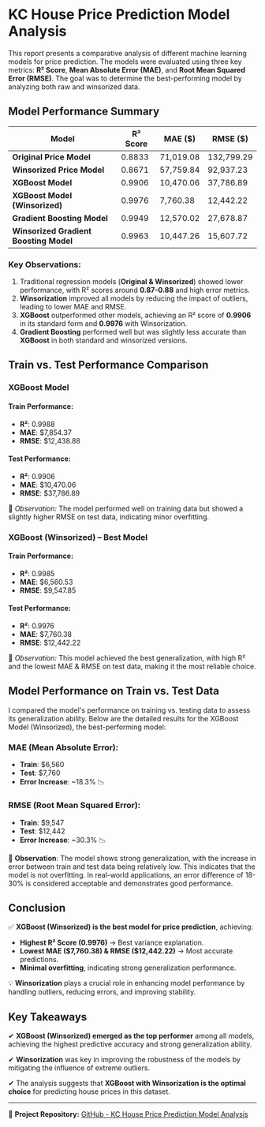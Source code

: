 # KC House Price Prediction Model Analysis

This report presents a comparative analysis of different machine learning models for price prediction. The models were evaluated using three key metrics: **R² Score**, **Mean Absolute Error (MAE)**, and **Root Mean Squared Error (RMSE)**. The goal was to determine the best-performing model by analyzing both raw and winsorized data.

## Model Performance Summary

| Model                                 | R² Score | MAE ($)     | RMSE ($)    |
|---------------------------------------|----------|-------------|-------------|
| **Original Price Model**              | 0.8833   | 71,019.08   | 132,799.29  |
| **Winsorized Price Model**            | 0.8671   | 57,759.84   | 92,937.23   |
| **XGBoost Model**                     | 0.9906   | 10,470.06   | 37,786.89   |
| **XGBoost Model (Winsorized)**        | 0.9976   | 7,760.38    | 12,442.22   |
| **Gradient Boosting Model**           | 0.9949   | 12,570.02   | 27,678.87   |
| **Winsorized Gradient Boosting Model**| 0.9963   | 10,447.26   | 15,607.72   |

### Key Observations:
1. Traditional regression models (**Original & Winsorized**) showed lower performance, with R² scores around **0.87-0.88** and high error metrics.
2. **Winsorization** improved all models by reducing the impact of outliers, leading to lower MAE and RMSE.
3. **XGBoost** outperformed other models, achieving an R² score of **0.9906** in its standard form and **0.9976** with Winsorization.
4. **Gradient Boosting** performed well but was slightly less accurate than **XGBoost** in both standard and winsorized versions.

## Train vs. Test Performance Comparison

### **XGBoost Model**
#### Train Performance:
- **R²**: 0.9988
- **MAE**: $7,854.37
- **RMSE**: $12,438.88

#### Test Performance:
- **R²**: 0.9906
- **MAE**: $10,470.06
- **RMSE**: $37,786.89

📌 *Observation:* The model performed well on training data but showed a slightly higher RMSE on test data, indicating minor overfitting.

### **XGBoost (Winsorized) – Best Model**
#### Train Performance:
- **R²**: 0.9985
- **MAE**: $6,560.53
- **RMSE**: $9,547.85

#### Test Performance:
- **R²**: 0.9976
- **MAE**: $7,760.38
- **RMSE**: $12,442.22

📌 *Observation:* This model achieved the best generalization, with high R² and the lowest MAE & RMSE on test data, making it the most reliable choice.

## Model Performance on Train vs. Test Data

I compared the model's performance on training vs. testing data to assess its generalization ability. Below are the detailed results for the XGBoost Model (Winsorized), the best-performing model:

### MAE (Mean Absolute Error):
- **Train**: $6,560
- **Test**: $7,760
- **Error Increase**: ~18.3% 📉

### RMSE (Root Mean Squared Error):
- **Train**: $9,547
- **Test**: $12,442
- **Error Increase**: ~30.3% 📉

📌 **Observation**: The model shows strong generalization, with the increase in error between train and test data being relatively low. This indicates that the model is not overfitting. In real-world applications, an error difference of 18-30% is considered acceptable and demonstrates good performance.

## Conclusion
✅ **XGBoost (Winsorized) is the best model for price prediction**, achieving:
- **Highest R² Score (0.9976)** → Best variance explanation.
- **Lowest MAE ($7,760.38) & RMSE ($12,442.22)** → Most accurate predictions.
- **Minimal overfitting**, indicating strong generalization performance.

💡 **Winsorization** plays a crucial role in enhancing model performance by handling outliers, reducing errors, and improving stability.

## Key Takeaways
✔ **XGBoost (Winsorized) emerged as the top performer** among all models, achieving the highest predictive accuracy and strong generalization ability.

✔ **Winsorization** was key in improving the robustness of the models by mitigating the influence of extreme outliers.

✔ The analysis suggests that **XGBoost with Winsorization is the optimal choice** for predicting house prices in this dataset.

---

📌 **Project Repository:** [GitHub - KC House Price Prediction Model Analysis](https://github.com/rifatislam-25/kc_house_price_predictmodel_analysis)
